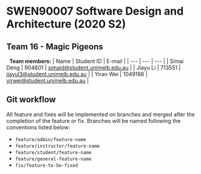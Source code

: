 # SWEN90007 Software Design and Architecture (2020 S2)
## Team 16 - Magic Pigeons
&nbsp;
**Team members:**
| Name | Student ID | E-mail |
| --- | --- | --- |
| Simai Deng | 904601 | simaid@student.unimelb.edu.au |
| Jiayu Li | 713551 | jiayul3@student.unimelb.edu.au |
| Yiran Wei | 1049166 | yirwei@student.unimelb.edu.au |

## Git workflow
All feature and fixes will be implemented on branches and merged after the completion of the feature or fix.
Branches will be named following the conventions listed below:
* `feature/admin/feature-name`
* `feature/instructor/feature-name`
* `feature/student/feature-name`
* `feature/general-feature-name`
* `fix/feature-to-be-fixed`
